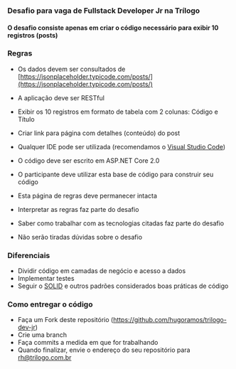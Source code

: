 ### Desafio para vaga de Fullstack Developer Jr na Trílogo

#### O desafio consiste apenas em criar o código necessário para exibir 10 registros (posts)

  

### Regras

*   Os dados devem ser consultados de [https://jsonplaceholder.typicode.com/posts/](https://jsonplaceholder.typicode.com/posts/)
*   A aplicação deve ser RESTful
*   Exibir os 10 registros em formato de tabela com 2 colunas: Código e Título
*   Criar link para página com detalhes (conteúdo) do post
*   Qualquer IDE pode ser utilizada (recomendamos o [Visual Studio Code](https://code.visualstudio.com/))
*   O código deve ser escrito em ASP.NET Core 2.0
*   O participante deve utilizar esta base de código para construir seu código
  
*   Esta página de regras deve permanecer intacta
*   Interpretar as regras faz parte do desafio
*   Saber como trabalhar com as tecnologias citadas faz parte do desafio
*   Não serão tiradas dúvidas sobre o desafio

### Diferenciais

*   Dividir código em camadas de negócio e acesso a dados
*   Implementar testes
*   Seguir o [SOLID](https://en.wikipedia.org/wiki/SOLID_(object-oriented_design)) e outros padrões considerados boas práticas de código

### Como entregar o código

*   Faça um Fork deste repositório (https://github.com/hugoramos/trilogo-dev-jr)
*   Crie uma branch
*   Faça commits a medida em que for trabalhando 
*   Quando finalizar, envie o endereço do seu repositório para rh@trilogo.com.br